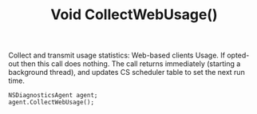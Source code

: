 ﻿---
uid: crmscript_ref_NSDiagnosticsAgent_CollectWebUsage
title: Void CollectWebUsage()
intellisense: NSDiagnosticsAgent.CollectWebUsage
keywords: NSDiagnosticsAgent, CollectWebUsage
so.topic: reference
---

Collect and transmit usage statistics: Web-based clients Usage. If opted-out then this call does nothing. The call returns immediately (starting a background thread), and updates CS scheduler table to set the next run time.


```crmscript
NSDiagnosticsAgent agent;
agent.CollectWebUsage();
```

